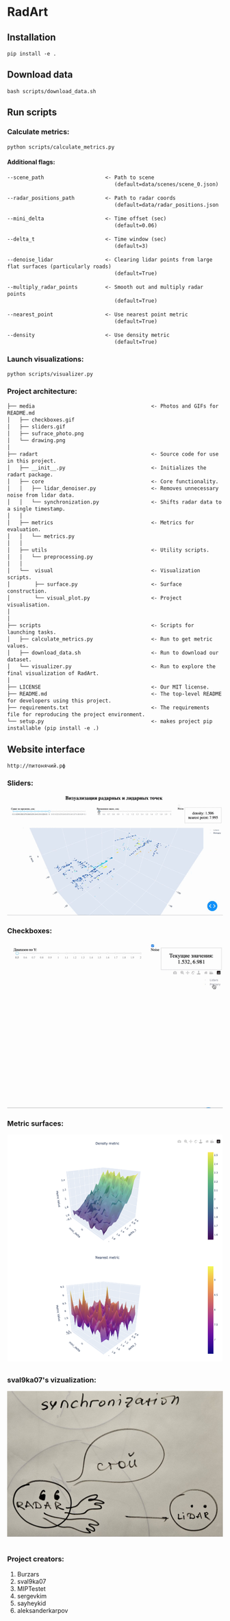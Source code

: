 # RadArt

## Installation

```
pip install -e .
```


## Download data
```
bash scripts/download_data.sh
```

## Run scripts

### Calculate metrics:
```
python scripts/calculate_metrics.py
```
#### Additional flags:
``` 
--scene_path                    <- Path to scene 
                                   (default=data/scenes/scene_0.json)
                 
--radar_positions_path          <- Path to radar coords 
                                   (default=data/radar_positions.json

--mini_delta                    <- Time offset (sec)
                                   (default=0.06)

--delta_t                       <- Time window (sec)
                                   (default=3)

--denoise_lidar                 <- Clearing lidar points from large flat surfaces (particularly roads)
                                   (default=True)

--multiply_radar_points         <- Smooth out and multiply radar points
                                   (default=True)
                                   
--nearest_point                 <- Use nearest point metric
                                   (default=True)
                                   
--density                       <- Use density metric
                                   (default=True)
```

### Launch visualizations:
```
python scripts/visualizer.py
```

### Project architecture:
```
├── media                                      <- Photos and GIFs for README.md                                  
│   ├── checkboxes.gif                            
│   ├── sliders.gif
│   ├── sufrace_photo.png
│   └── drawing.png
│                                    
├── radart                                     <- Source code for use in this project.
│   ├── __init__.py                            <- Initializes the radart package.
│   ├── core                                   <- Core functionality. 
│   │   ├── lidar_denoiser.py                  <- Removes unnecessary noise from lidar data.
│   │   └── synchronization.py                 <- Shifts radar data to a single timestamp.
│   │
│   ├── metrics                                <- Metrics for evaluation.
│   │   └── metrics.py 
│   │
│   ├── utils                                  <- Utility scripts.
│   │   └── preprocessing.py
│   │
│   └──  visual                                <- Visualization scripts.
│        ├── surface.py                        <- Surface construction.
│        └── visual_plot.py                    <- Project visualisation.
│      
│   
├── scripts                                    <- Scripts for launching tasks.
│   ├── calculate_metrics.py                   <- Run to get metric values.
│   ├── download_data.sh                       <- Run to download our dataset.
│   └── visualizer.py                          <- Run to explore the final visualization of RadArt.
│
├── LICENSE                                    <- Our MIT license.
├── README.md                                  <- The top-level README for developers using this project.
├── requirements.txt                           <- The requirements file for reproducing the project environment.
└── setup.py                                   <- makes project pip installable (pip install -e .)
```
## Website interface

```
http://питонячий.рф
```

### Sliders:
![What's wrong with your internet connection?!](./media/sliders.gif)
### Checkboxes:
![What's wrong with your internet connection?!](./media/checkboxes.gif)
### Metric surfaces:
![What's wrong with your internet connection?!](./media/surface_photo.png)
## 
### sval9ka07's vizualization:
![What's wrong with your internet connection?!](./media/drawing.png)
#
### Project creators:
1. Burzars<br />
2. sval9ka07<br />
3. MIPTestet<br />
4. sergevkim<br />
5. sayheykid<br />
6. aleksanderkarpov<br />

